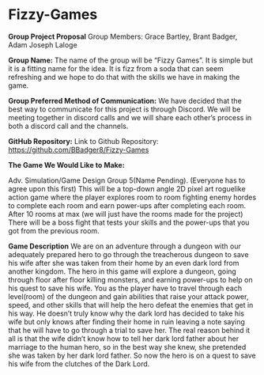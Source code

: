# Fizzy-Games

**Group Project Proposal**
Group Members: Grace Bartley, Brant Badger, Adam Joseph Laloge

**Group Name:** 
The name of the group will be “Fizzy Games”. It is simple but it is a fitting name for the idea. It is fizz from a soda that can seem refreshing and we hope to do that with the skills we have in making the game.

**Group Preferred Method of Communication:**
We have decided that the best way to communicate for this project is through Discord. We will be meeting together in discord calls and we will share each other’s process in both a discord call and the channels.

**GitHub Repository:**
Link to Github Repository: https://github.com/BBadger8/Fizzy-Games

**The Game We Would Like to Make:**

Adv. Simulation/Game Design Group 5(Name Pending).
(Everyone has to agree upon this first) This will be a top-down angle 2D pixel art roguelike action game where the player explores room to room fighting enemy hordes to complete each room and earn power-ups after completing each room. After 10 rooms at max (we will just have the rooms made for the project) There will be a boss fight that tests your skills and the power-ups that you got from the previous room.

**Game Description**
We are on an adventure through a dungeon with our adequately prepared hero to go through the treacherous dungeon to save his wife after she was taken from their home by an even dark lord from another kingdom. The hero in this game will explore a dungeon, going through floor after floor killing monsters, and earning power-ups to help on his quest to save his wife. You as the player have to travel through each level(room) of the dungeon and gain abilities that raise your attack power, speed, and other skills that will help the hero defeat the enemies that get in his way.
He doesn’t truly know why the dark lord has decided to take his wife but only knows after finding their home in ruin leaving a note saying that he will have to go through a trial to save her. The real reason behind it all is that the wife didn’t know how to tell her dark lord father about her marriage to the human hero, so in the best way she knew, she pretended she was taken by her dark lord father. So now the hero is on a quest to save his wife from the clutches of the Dark Lord.
